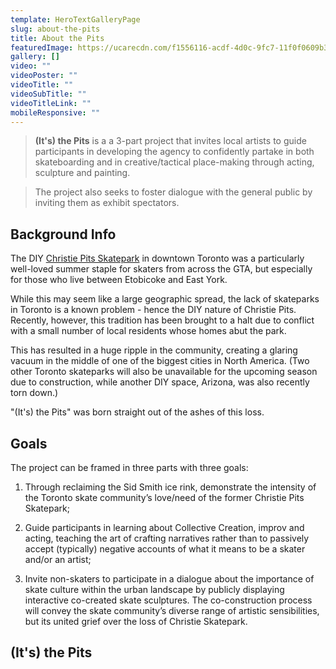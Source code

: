 ```yaml
---
template: HeroTextGalleryPage
slug: about-the-pits
title: About the Pits
featuredImage: https://ucarecdn.com/f1556116-acdf-4d0c-9fc7-11f0f0609b37/
gallery: []
video: ""
videoPoster: ""
videoTitle: ""
videoSubTitle: ""
videoTitleLink: ""
mobileResponsive: ""
---
```


> **(It's) the Pits** is a a 3-part project that invites local artists to guide participants in developing the agency to confidently partake in both skateboarding and in creative/tactical place-making through acting, sculpture and painting.

>The project also seeks to foster dialogue with the general public by inviting them as exhibit spectators.

## Background Info

The DIY [Christie Pits Skatepark](https://www.instagram.com/cpskateboardpark/?hl=en) in downtown Toronto was a particularly well-loved summer staple for skaters from across the GTA, but especially for those who live between Etobicoke and East York.

While this may seem like a large geographic spread, the lack of skateparks in Toronto is a known problem - hence the DIY nature of Christie Pits. Recently, however, this tradition has been brought to a halt due to conflict with a small number of local residents whose homes abut the park.

This has resulted in a huge ripple in the community, creating a glaring vacuum in the middle of one of the biggest cities in North America. (Two other Toronto skateparks will also be unavailable for the upcoming season due to construction, while another DIY space, Arizona, was also recently torn down.)

"(It's) the Pits" was born straight out of the ashes of this loss.

## Goals
The project can be framed in three parts with three goals:

1. Through reclaiming the Sid Smith ice rink, demonstrate the intensity of the Toronto skate community’s love/need of the former Christie Pits Skatepark;

2. Guide participants in learning about Collective Creation, improv and acting, teaching the art of crafting narratives rather than to passively accept (typically) negative accounts of what it means to be a skater and/or an artist;

3. Invite non-skaters to participate in a dialogue about the importance of skate culture within the urban landscape by publicly displaying interactive co-created skate sculptures. The co-construction process will convey the skate community’s diverse range of artistic sensibilities, but its united grief over the loss of Christie Skatepark.

## (It's) the Pits